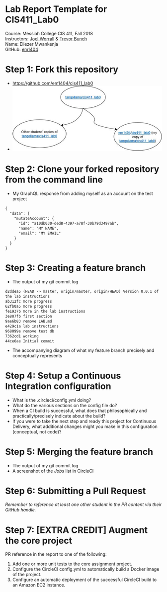 # Lab Report Template for CIS411_Lab0

Course: Messiah College CIS 411, Fall 2018  
Instructors: [Joel Worrall](https://github.com/tangollama) & [Trevor Bunch](https://github.com/trevordbunch)  
Name: Eliezer Mwankenja  
GitHub: [em1404](https://github.com/em1404/cis411_lab0)  

# [](https://github.com/tangollama/cis411_lab0/blob/master/labreports/LAB.md#step-1-fork-this-repository)Step 1: Fork this repository

-   https://github.com/em1404/cis411_lab0
-   ![The accompanying diagram of what my fork precisely and conceptually represents](Lab0img1.jpg)

# [](https://github.com/tangollama/cis411_lab0/blob/master/labreports/LAB.md#step-2-clone-your-forked-repository-from-the-command-line)Step 2: Clone your forked repository from the command line

-   My GraphQL response from adding myself as an account on the test project

```
{
  "data": {
    "mutateAccount": {
      "id": "a10db030-ded8-4397-a78f-30b79d3497ab",
      "name": "MY NAME",
      "email": "MY EMAIL"
    }
  }
}

```

# [](https://github.com/tangollama/cis411_lab0/blob/master/labreports/LAB.md#step-3-creating-a-feature-branch)Step 3: Creating a feature branch

-   The output of my git commit log

```
d2ddea5 (HEAD -> master, origin/master, origin/HEAD) Version 0.0.1 of the lab instructions
ab312fc more progress
62fb0a5 more progress
fe1937b more in the lab instructions
3e807fb first section
9ae6b83 remove LAB.md
e429c1a lab instructions
968099e remove test db
7362cd1 working
44ce6ae Initial commit

```

-   The accompanying diagram of what my feature branch precisely and conceptually represents

# [](https://github.com/tangollama/cis411_lab0/blob/master/labreports/LAB.md#step-4-setup-a-continuous-integration-configuration)Step 4: Setup a Continuous Integration configuration

-   What is the .circleci/config.yml doing?
-   What do the various sections on the config file do?
-   When a CI build is successful, what does that philosophically and practically/precisely indicate about the build?
-   If you were to take the next step and ready this project for Continuous Delivery, what additional changes might you make in this configuration (conceptual, not code)?

# [](https://github.com/tangollama/cis411_lab0/blob/master/labreports/LAB.md#step-5-merging-the-feature-branch)Step 5: Merging the feature branch

-   The output of my git commit log
-   A screenshot of the _Jobs_ list in CircleCI

# [](https://github.com/tangollama/cis411_lab0/blob/master/labreports/LAB.md#step-6-submitting-a-pull-request)Step 6: Submitting a Pull Request

_Remember to reference at least one other student in the PR content via their GitHub handle._

# [](https://github.com/tangollama/cis411_lab0/blob/master/labreports/LAB.md#step-7-extra-credit-augment-the-core-project)Step 7: [EXTRA CREDIT] Augment the core project

PR reference in the report to one of the following:

1.  Add one or more unit tests to the core assignment project.
2.  Configure the CircleCI config.yml to automatically build a Docker image of the project.
3.  Configure an automatic deployment of the successful CircleCI build to an Amazon EC2 instance.
